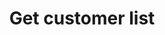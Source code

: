 ---
title: Get customer list
excerpt: List customers for a merchant
api:
  file: swagger (2).json
  operationId: GetCustomerAccounts
hidden: false
---
